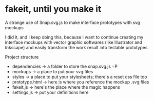 # fakeit, until you make it
A strange use of Snap.svg.js to make interface prototypes with svg mockups

I did it, and I keep doing this, because I want to continue creating my interface mockups with vector graphic softwares (like Illustrator and Inkscape) and easily transform the work result into testable prototypes.

Project structure
- dependencies -> a folder to store the snap.svg.js =P
- mockups -> a place to put your svg files
- styles -> a place to put your stylesheets; there's a reset css file too
- prototype.html -> here is where you reference the mockup .svg files
- fakeit.js -> here's the place where the magic happens
- settings.js -> put your definitions here
